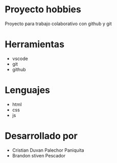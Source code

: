 # Proyecto hobbies 
Proyecto para trabajo colaborativo con github y git

# Herramientas
* vscode
* git
* github

# Lenguajes
* html
* css
* js

# Desarrollado por
* Cristian Duvan Palechor Paniquita 
* Brandon stiven Pescador